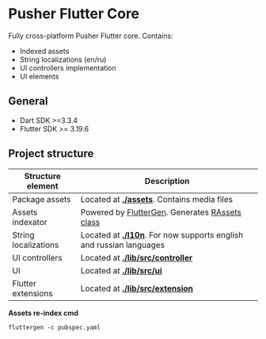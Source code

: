 # Pusher Flutter Core

Fully cross-platform Pusher Flutter core. Contains:

- Indexed assets
- String localizations (en/ru)
- UI controllers implementation
- UI elements

## General

- Dart SDK >=3.3.4
- Flutter SDK >= 3.19.6

## Project structure

| Structure element    | Description                                                                                                                   |
|----------------------|-------------------------------------------------------------------------------------------------------------------------------|
| Package assets       | Located at **[./assets](./assets)**. Contains media files                                                                     |
| Assets indexator     | Powered by [FlutterGen](https://pub.dev/packages/flutter_gen). Generates [RAssets class](./lib/src/generated/assets.gen.dart) |
| String localizations | Located at **[./l10n](./lib/src/l10n)**. For now supports english and russian languages                                       |
| UI controllers       | Located at **[./lib/src/controller](./lib/src/controller)**                                                                   |
| UI                   | Located at **[./lib/src/ui](./lib/src/ui)**                                                                                   |
| Flutter extensions   | Located at **[./lib/src/extension](./lib/src/extension)**                                                                     |

**Assets re-index cmd**

```
fluttergen -c pubspec.yaml
```
